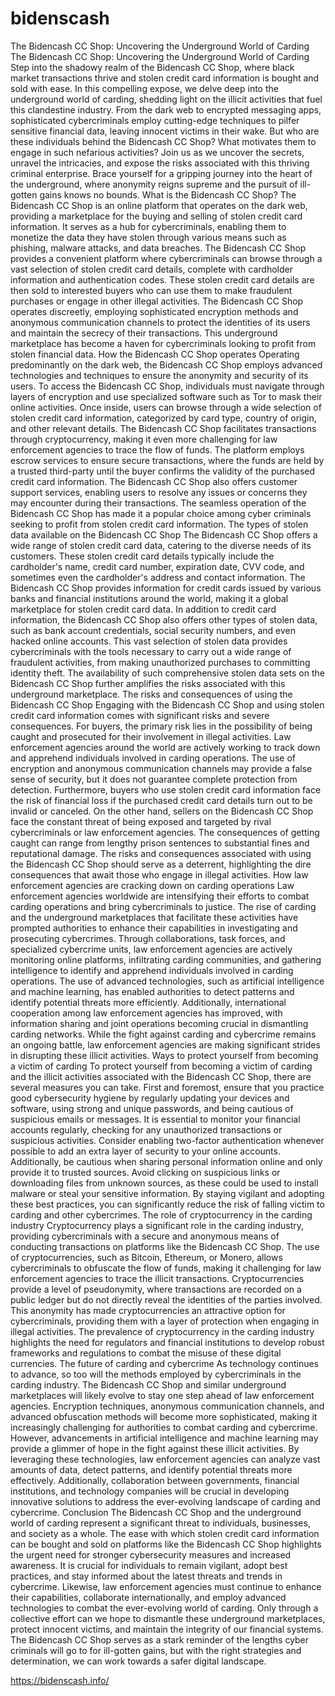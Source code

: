 # bidenscash
The Bidencash CC Shop: Uncovering the Underground World of Carding
The Bidencash CC Shop: Uncovering the Underground World of Carding
Step into the shadowy realm of the Bidencash CC Shop, where black market transactions thrive and stolen credit card information is bought and sold with ease. In this compelling expose, we delve deep into the underground world of carding, shedding light on the illicit activities that fuel this clandestine industry. From the dark web to encrypted messaging apps, sophisticated cybercriminals employ cutting-edge techniques to pilfer sensitive financial data, leaving innocent victims in their wake. But who are these individuals behind the Bidencash CC Shop? What motivates them to engage in such nefarious activities? Join us as we uncover the secrets, unravel the intricacies, and expose the risks associated with this thriving criminal enterprise. Brace yourself for a gripping journey into the heart of the underground, where anonymity reigns supreme and the pursuit of ill-gotten gains knows no bounds.
What is the Bidencash CC Shop?
The Bidencash CC Shop is an online platform that operates on the dark web, providing a marketplace for the buying and selling of stolen credit card information. It serves as a hub for cybercriminals, enabling them to monetize the data they have stolen through various means such as phishing, malware attacks, and data breaches. The Bidencash CC Shop provides a convenient platform where cybercriminals can browse through a vast selection of stolen credit card details, complete with cardholder information and authentication codes. These stolen credit card details are then sold to interested buyers who can use them to make fraudulent purchases or engage in other illegal activities. The Bidencash CC Shop operates discreetly, employing sophisticated encryption methods and anonymous communication channels to protect the identities of its users and maintain the secrecy of their transactions. This underground marketplace has become a haven for cybercriminals looking to profit from stolen financial data.
How the Bidencash CC Shop operates
Operating predominantly on the dark web, the Bidencash CC Shop employs advanced technologies and techniques to ensure the anonymity and security of its users. To access the Bidencash CC Shop, individuals must navigate through layers of encryption and use specialized software such as Tor to mask their online activities. Once inside, users can browse through a wide selection of stolen credit card information, categorized by card type, country of origin, and other relevant details. The Bidencash CC Shop facilitates transactions through cryptocurrency, making it even more challenging for law enforcement agencies to trace the flow of funds. The platform employs escrow services to ensure secure transactions, where the funds are held by a trusted third-party until the buyer confirms the validity of the purchased credit card information. The Bidencash CC Shop also offers customer support services, enabling users to resolve any issues or concerns they may encounter during their transactions. The seamless operation of the Bidencash CC Shop has made it a popular choice among cyber criminals seeking to profit from stolen credit card information.
The types of stolen data available on the Bidencash CC Shop
The Bidencash CC Shop offers a wide range of stolen credit card data, catering to the diverse needs of its customers. These stolen credit card details typically include the cardholder's name, credit card number, expiration date, CVV code, and sometimes even the cardholder's address and contact information. The Bidencash CC Shop provides information for credit cards issued by various banks and financial institutions around the world, making it a global marketplace for stolen credit card data. In addition to credit card information, the Bidencash CC Shop also offers other types of stolen data, such as bank account credentials, social security numbers, and even hacked online accounts. This vast selection of stolen data provides cybercriminals with the tools necessary to carry out a wide range of fraudulent activities, from making unauthorized purchases to committing identity theft. The availability of such comprehensive stolen data sets on the Bidencash CC Shop further amplifies the risks associated with this underground marketplace.
The risks and consequences of using the Bidencash CC Shop
Engaging with the Bidencash CC Shop and using stolen credit card information comes with significant risks and severe consequences. For buyers, the primary risk lies in the possibility of being caught and prosecuted for their involvement in illegal activities. Law enforcement agencies around the world are actively working to track down and apprehend individuals involved in carding operations. The use of encryption and anonymous communication channels may provide a false sense of security, but it does not guarantee complete protection from detection. Furthermore, buyers who use stolen credit card information face the risk of financial loss if the purchased credit card details turn out to be invalid or canceled. On the other hand, sellers on the Bidencash CC Shop face the constant threat of being exposed and targeted by rival cybercriminals or law enforcement agencies. The consequences of getting caught can range from lengthy prison sentences to substantial fines and reputational damage. The risks and consequences associated with using the Bidencash CC Shop should serve as a deterrent, highlighting the dire consequences that await those who engage in illegal activities.
How law enforcement agencies are cracking down on carding operations
Law enforcement agencies worldwide are intensifying their efforts to combat carding operations and bring cybercriminals to justice. The rise of carding and the underground marketplaces that facilitate these activities have prompted authorities to enhance their capabilities in investigating and prosecuting cybercrimes. Through collaborations, task forces, and specialized cybercrime units, law enforcement agencies are actively monitoring online platforms, infiltrating carding communities, and gathering intelligence to identify and apprehend individuals involved in carding operations. The use of advanced technologies, such as artificial intelligence and machine learning, has enabled authorities to detect patterns and identify potential threats more efficiently. Additionally, international cooperation among law enforcement agencies has improved, with information sharing and joint operations becoming crucial in dismantling carding networks. While the fight against carding and cybercrime remains an ongoing battle, law enforcement agencies are making significant strides in disrupting these illicit activities.
Ways to protect yourself from becoming a victim of carding
To protect yourself from becoming a victim of carding and the illicit activities associated with the Bidencash CC Shop, there are several measures you can take. First and foremost, ensure that you practice good cybersecurity hygiene by regularly updating your devices and software, using strong and unique passwords, and being cautious of suspicious emails or messages. It is essential to monitor your financial accounts regularly, checking for any unauthorized transactions or suspicious activities. Consider enabling two-factor authentication whenever possible to add an extra layer of security to your online accounts. Additionally, be cautious when sharing personal information online and only provide it to trusted sources. Avoid clicking on suspicious links or downloading files from unknown sources, as these could be used to install malware or steal your sensitive information. By staying vigilant and adopting these best practices, you can significantly reduce the risk of falling victim to carding and other cybercrimes.
The role of cryptocurrency in the carding industry
Cryptocurrency plays a significant role in the carding industry, providing cybercriminals with a secure and anonymous means of conducting transactions on platforms like the Bidencash CC Shop. The use of cryptocurrencies, such as Bitcoin, Ethereum, or Monero, allows cybercriminals to obfuscate the flow of funds, making it challenging for law enforcement agencies to trace the illicit transactions. Cryptocurrencies provide a level of pseudonymity, where transactions are recorded on a public ledger but do not directly reveal the identities of the parties involved. This anonymity has made cryptocurrencies an attractive option for cybercriminals, providing them with a layer of protection when engaging in illegal activities. The prevalence of cryptocurrency in the carding industry highlights the need for regulators and financial institutions to develop robust frameworks and regulations to combat the misuse of these digital currencies.
The future of carding and cybercrime
As technology continues to advance, so too will the methods employed by cybercriminals in the carding industry. The Bidencash CC Shop and similar underground marketplaces will likely evolve to stay one step ahead of law enforcement agencies. Encryption techniques, anonymous communication channels, and advanced obfuscation methods will become more sophisticated, making it increasingly challenging for authorities to combat carding and cybercrime. However, advancements in artificial intelligence and machine learning may provide a glimmer of hope in the fight against these illicit activities. By leveraging these technologies, law enforcement agencies can analyze vast amounts of data, detect patterns, and identify potential threats more effectively. Additionally, collaboration between governments, financial institutions, and technology companies will be crucial in developing innovative solutions to address the ever-evolving landscape of carding and cybercrime.
Conclusion
The Bidencash CC Shop and the underground world of carding represent a significant threat to individuals, businesses, and society as a whole. The ease with which stolen credit card information can be bought and sold on platforms like the Bidencash CC Shop highlights the urgent need for stronger cybersecurity measures and increased awareness. It is crucial for individuals to remain vigilant, adopt best practices, and stay informed about the latest threats and trends in cybercrime. Likewise, law enforcement agencies must continue to enhance their capabilities, collaborate internationally, and employ advanced technologies to combat the ever-evolving world of carding. Only through a collective effort can we hope to dismantle these underground marketplaces, protect innocent victims, and maintain the integrity of our financial systems. The Bidencash CC Shop serves as a stark reminder of the lengths cyber criminals will go to for ill-gotten gains, but with the right strategies and determination, we can work towards a safer digital landscape.

https://bidenscash.info/
